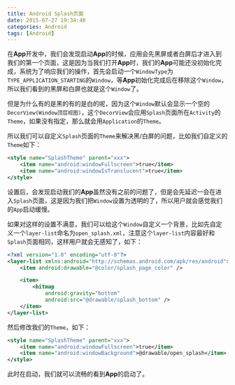 ```yaml
---
title: Android Splash页面
date: 2015-07-27 19:34:40
categories: Android
tags: [Android]
---
```

在**App**开发中，我们会发现启动**App**的时候，应用会先黑屏或者白屏后才进入到我们的第一个页面，这是因为当我们打开**App**时，我们的**App**可能还没初始化完成，系统为了响应我们的操作，首先会启动一个`WindowType`为`TYPE_APPLICATION_STARTING`的`Window`，等**App**初始化完成后在移除这个`Window`，所以我们看到的黑屏和白屏也就是这个`Window`了。

但是为什么有的是黑的有的是白的呢，因为这个`Window`默认会显示一个空的`DecorView(Window顶层视图)`，这个`DecorView`会应用`Splash`页面所在`Activity`的`Theme`，如果没有指定，那么就会用`Application`的`Theme`。

所以我们可以自定义`Splash`页面的`Theme`来解决黑/白屏的问题，比如我们自定义的`Theme`如下：
```xml
<style name="SplashTheme" parent="xxx">
    <item name="android:windowFullscreen">true</item>
    <item name="android:windowIsTranslucent">true</item>
</style>
```
设置后，会发现启动我们的**App**虽然没有之前的问题了，但是会先延迟一会在进入`Splash`页面，这是因为我们把`Window`设置为透明的了，所以用户就会感觉我们的`App`启动缓慢。

如果对这样的设置不满意，我们可以给这个`Window`自定义一个背景，比如先自定义一个`layer-list`命名为`open_splash.xml`，注意这个`layer-list`内容最好和`Splash`页面相同，这样用户就会无感知了，如下：
```xml
<?xml version="1.0" encoding="utf-8"?>
<layer-list xmlns:android="http://schemas.android.com/apk/res/android">
    <item android:drawable="@color/splash_page_color" />

    <item>
        <bitmap
            android:gravity="bottom"
            android:src="@drawable/splash_bottom" />
    </item>
</layer-list>
```
然后修改我们的`Theme`，如下：
```xml
<style name="SplashTheme" parent="xxx">
    <item name="android:windowFullscreen">true</item>
    <item name="android:windowBackground">@drawable/open_splash</item>
</style>
```
此时在启动，我们就可以流畅的看到**App**的启动了。

